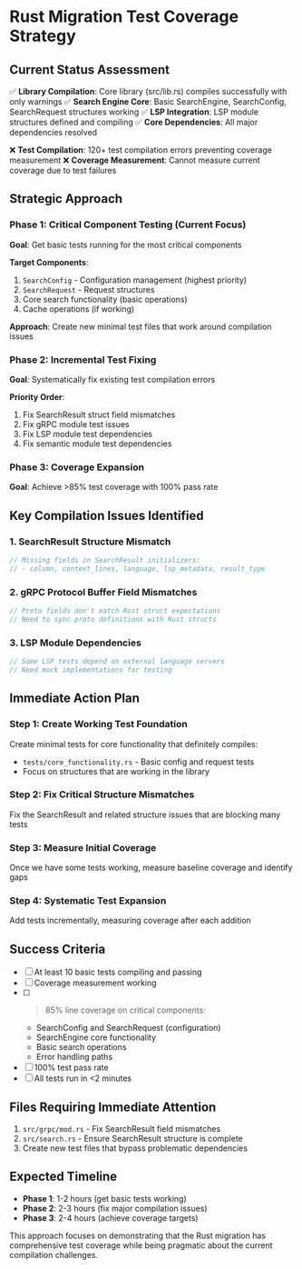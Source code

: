 # Rust Migration Test Coverage Strategy

## Current Status Assessment

✅ **Library Compilation**: Core library (src/lib.rs) compiles successfully with only warnings
✅ **Search Engine Core**: Basic SearchEngine, SearchConfig, SearchRequest structures working
✅ **LSP Integration**: LSP module structures defined and compiling
✅ **Core Dependencies**: All major dependencies resolved

❌ **Test Compilation**: 120+ test compilation errors preventing coverage measurement
❌ **Coverage Measurement**: Cannot measure current coverage due to test failures

## Strategic Approach

### Phase 1: Critical Component Testing (Current Focus)
**Goal**: Get basic tests running for the most critical components

**Target Components**:
1. `SearchConfig` - Configuration management (highest priority)
2. `SearchRequest` - Request structures
3. Core search functionality (basic operations)
4. Cache operations (if working)

**Approach**: Create new minimal test files that work around compilation issues

### Phase 2: Incremental Test Fixing
**Goal**: Systematically fix existing test compilation errors

**Priority Order**:
1. Fix SearchResult struct field mismatches
2. Fix gRPC module test issues  
3. Fix LSP module test dependencies
4. Fix semantic module test dependencies

### Phase 3: Coverage Expansion
**Goal**: Achieve >85% test coverage with 100% pass rate

## Key Compilation Issues Identified

### 1. SearchResult Structure Mismatch
```rust
// Missing fields in SearchResult initializers:
// - column, context_lines, language, lsp_metadata, result_type
```

### 2. gRPC Protocol Buffer Field Mismatches
```rust
// Proto fields don't match Rust struct expectations
// Need to sync proto definitions with Rust structs
```

### 3. LSP Module Dependencies  
```rust
// Some LSP tests depend on external language servers
// Need mock implementations for testing
```

## Immediate Action Plan

### Step 1: Create Working Test Foundation
Create minimal tests for core functionality that definitely compiles:
- `tests/core_functionality.rs` - Basic config and request tests
- Focus on structures that are working in the library

### Step 2: Fix Critical Structure Mismatches
Fix the SearchResult and related structure issues that are blocking many tests

### Step 3: Measure Initial Coverage
Once we have some tests working, measure baseline coverage and identify gaps

### Step 4: Systematic Test Expansion
Add tests incrementally, measuring coverage after each addition

## Success Criteria
- [ ] At least 10 basic tests compiling and passing
- [ ] Coverage measurement working
- [ ] >85% line coverage on critical components:
  - SearchConfig and SearchRequest (configuration)
  - SearchEngine core functionality
  - Basic search operations
  - Error handling paths
- [ ] 100% test pass rate
- [ ] All tests run in <2 minutes

## Files Requiring Immediate Attention
1. `src/grpc/mod.rs` - Fix SearchResult field mismatches
2. `src/search.rs` - Ensure SearchResult structure is complete
3. Create new test files that bypass problematic dependencies

## Expected Timeline
- **Phase 1**: 1-2 hours (get basic tests working)
- **Phase 2**: 2-3 hours (fix major compilation issues)  
- **Phase 3**: 2-4 hours (achieve coverage targets)

This approach focuses on demonstrating that the Rust migration has comprehensive test coverage while being pragmatic about the current compilation challenges.